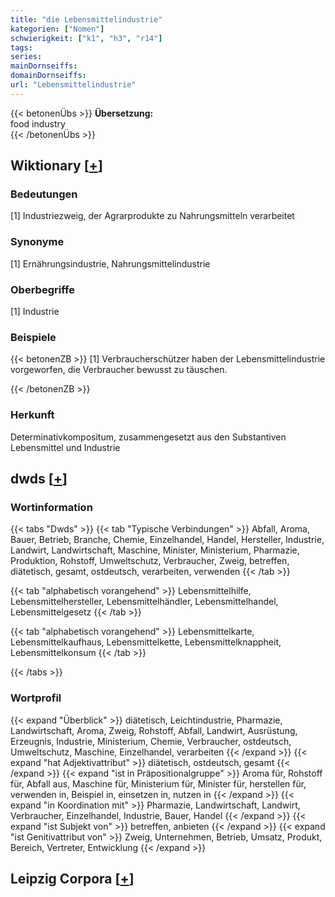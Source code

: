```yaml
---
title: "die Lebensmittelindustrie"
kategorien: ["Nomen"]
schwierigkeit: ["k1", "h3", "r14"]
tags:
series:
mainDornseiffs:
domainDornseiffs:
url: "Lebensmittelindustrie"
---
```


{{< betonenÜbs >}}
**Übersetzung:**  
food industry  
{{< /betonenÜbs >}}

## Wiktionary [[+](https://de.wiktionary.org/wiki/Lebensmittelindustrie)]

### Bedeutungen
[1] Industriezweig, der Agrarprodukte zu Nahrungsmitteln verarbeitet  

### Synonyme
[1] Ernährungsindustrie, Nahrungsmittelindustrie  

### Oberbegriffe
[1] Industrie  

### Beispiele
{{< betonenZB >}}
[1] Verbraucherschützer haben der Lebensmittelindustrie vorgeworfen, die Verbraucher bewusst zu täuschen.  

{{< /betonenZB >}}
### Herkunft
Determinativkompositum, zusammengesetzt aus den Substantiven Lebensmittel und Industrie  



## dwds [[+](https://www.dwds.de/wb/Lebensmittelindustrie)]

### Wortinformation
{{< tabs "Dwds" >}}
{{< tab "Typische Verbindungen" >}}
Abfall, Aroma, Bauer, Betrieb, Branche, Chemie, Einzelhandel, Handel, Hersteller, Industrie, Landwirt, Landwirtschaft, Maschine, Minister, Ministerium, Pharmazie, Produktion, Rohstoff, Umweltschutz, Verbraucher, Zweig, betreffen, diätetisch, gesamt, ostdeutsch, verarbeiten, verwenden
{{< /tab >}}

{{< tab "alphabetisch vorangehend" >}}
Lebensmittelhilfe, Lebensmittelhersteller, Lebensmittelhändler, Lebensmittelhandel, Lebensmittelgesetz
{{< /tab >}}

{{< tab "alphabetisch vorangehend" >}}
Lebensmittelkarte, Lebensmittelkaufhaus, Lebensmittelkette, Lebensmittelknappheit, Lebensmittelkonsum
{{< /tab >}}

{{< /tabs >}}

### Wortprofil
{{< expand "Überblick" >}} diätetisch, Leichtindustrie, Pharmazie, Landwirtschaft, Aroma, Zweig, Rohstoff, Abfall, Landwirt, Ausrüstung, Erzeugnis, Industrie, Ministerium, Chemie, Verbraucher, ostdeutsch, Umweltschutz, Maschine, Einzelhandel, verarbeiten {{< /expand >}}
{{< expand "hat Adjektivattribut" >}} diätetisch, ostdeutsch, gesamt {{< /expand >}}
{{< expand "ist in Präpositionalgruppe" >}} Aroma für, Rohstoff für, Abfall aus, Maschine für, Ministerium für, Minister für, herstellen für, verwenden in, Beispiel in, einsetzen in, nutzen in {{< /expand >}}
{{< expand "in Koordination mit" >}} Pharmazie, Landwirtschaft, Landwirt, Verbraucher, Einzelhandel, Industrie, Bauer, Handel {{< /expand >}}
{{< expand "ist Subjekt von" >}} betreffen, anbieten {{< /expand >}}
{{< expand "ist Genitivattribut von" >}} Zweig, Unternehmen, Betrieb, Umsatz, Produkt, Bereich, Vertreter, Entwicklung {{< /expand >}}

## Leipzig Corpora [[+](https://corpora.uni-leipzig.de/en/res?word=Lebensmittelindustrie&corpusId=deu_newscrawl-public_2018)]

